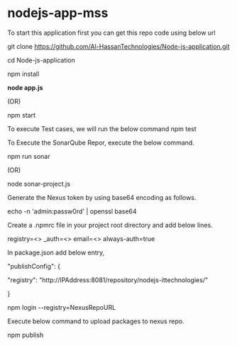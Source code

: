 # nodejs-app-mss

To start this application first you can get this repo code using below url

git clone https://github.com/Al-HassanTechnologies/Node-js-application.git

cd Node-js-application

npm install

**node app.js**

(OR) 

npm start

To execute Test cases, we will run the below command
npm test

To Execute the SonarQube Repor, execute the below command.

npm run sonar

(OR) 

node sonar-project.js


Generate the Nexus token by using base64 encoding as follows.

echo -n 'admin:passw0rd' | openssl base64

Create a .npmrc file in your project root directory and add below lines.

registry=<<NexusRepoURL>>
_auth=<<Token>>
email=<<EmailID>>
always-auth=true


In package.json add below entry,

"publishConfig": {

"registry": "http://IPAddress:8081/repository/nodejs-ittechnologies/"

}

  npm login --registry=NexusRepoURL
  
Execute below command to upload packages to nexus repo.

npm publish
  

